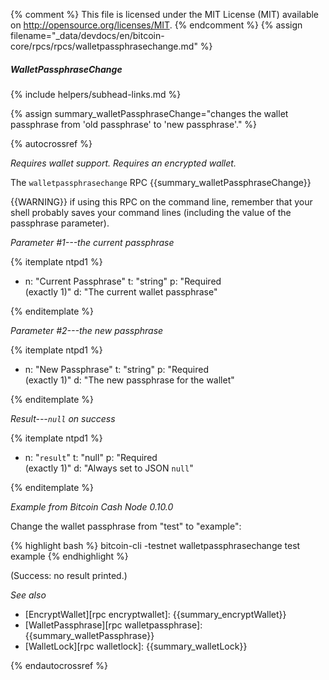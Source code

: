 {% comment %}
This file is licensed under the MIT License (MIT) available on
http://opensource.org/licenses/MIT.
{% endcomment %}
{% assign filename="_data/devdocs/en/bitcoin-core/rpcs/rpcs/walletpassphrasechange.md" %}

##### WalletPassphraseChange
{% include helpers/subhead-links.md %}

{% assign summary_walletPassphraseChange="changes the wallet passphrase from 'old passphrase' to 'new passphrase'." %}

{% autocrossref %}

*Requires wallet support.  Requires an encrypted wallet.*

The `walletpassphrasechange` RPC {{summary_walletPassphraseChange}}

{{WARNING}} if using this RPC on the command line, remember
that your shell probably saves your command lines (including the
value of the passphrase parameter).

*Parameter #1---the current passphrase*

{% itemplate ntpd1 %}
- n: "Current Passphrase"
  t: "string"
  p: "Required<br>(exactly 1)"
  d: "The current wallet passphrase"

{% enditemplate %}

*Parameter #2---the new passphrase*

{% itemplate ntpd1 %}
- n: "New Passphrase"
  t: "string"
  p: "Required<br>(exactly 1)"
  d: "The new passphrase for the wallet"

{% enditemplate %}

*Result---`null` on success*

{% itemplate ntpd1 %}
- n: "`result`"
  t: "null"
  p: "Required<br>(exactly 1)"
  d: "Always set to JSON `null`"

{% enditemplate %}

*Example from Bitcoin Cash Node 0.10.0*

Change the wallet passphrase from "test" to "example":

{% highlight bash %}
bitcoin-cli -testnet walletpassphrasechange test example
{% endhighlight %}

(Success: no result printed.)

*See also*

* [EncryptWallet][rpc encryptwallet]: {{summary_encryptWallet}}
* [WalletPassphrase][rpc walletpassphrase]: {{summary_walletPassphrase}}
* [WalletLock][rpc walletlock]: {{summary_walletLock}}

{% endautocrossref %}
